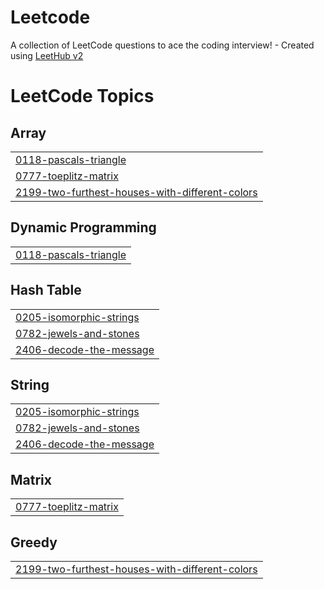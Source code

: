 # Leetcode
A collection of LeetCode questions to ace the coding interview! - Created using [LeetHub v2](https://github.com/arunbhardwaj/LeetHub-2.0)

<!---LeetCode Topics Start-->
# LeetCode Topics
## Array
|  |
| ------- |
| [0118-pascals-triangle](https://github.com/jansaida11/Leetcode/tree/master/0118-pascals-triangle) |
| [0777-toeplitz-matrix](https://github.com/jansaida11/Leetcode/tree/master/0777-toeplitz-matrix) |
| [2199-two-furthest-houses-with-different-colors](https://github.com/jansaida11/Leetcode/tree/master/2199-two-furthest-houses-with-different-colors) |
## Dynamic Programming
|  |
| ------- |
| [0118-pascals-triangle](https://github.com/jansaida11/Leetcode/tree/master/0118-pascals-triangle) |
## Hash Table
|  |
| ------- |
| [0205-isomorphic-strings](https://github.com/jansaida11/Leetcode/tree/master/0205-isomorphic-strings) |
| [0782-jewels-and-stones](https://github.com/jansaida11/Leetcode/tree/master/0782-jewels-and-stones) |
| [2406-decode-the-message](https://github.com/jansaida11/Leetcode/tree/master/2406-decode-the-message) |
## String
|  |
| ------- |
| [0205-isomorphic-strings](https://github.com/jansaida11/Leetcode/tree/master/0205-isomorphic-strings) |
| [0782-jewels-and-stones](https://github.com/jansaida11/Leetcode/tree/master/0782-jewels-and-stones) |
| [2406-decode-the-message](https://github.com/jansaida11/Leetcode/tree/master/2406-decode-the-message) |
## Matrix
|  |
| ------- |
| [0777-toeplitz-matrix](https://github.com/jansaida11/Leetcode/tree/master/0777-toeplitz-matrix) |
## Greedy
|  |
| ------- |
| [2199-two-furthest-houses-with-different-colors](https://github.com/jansaida11/Leetcode/tree/master/2199-two-furthest-houses-with-different-colors) |
<!---LeetCode Topics End-->